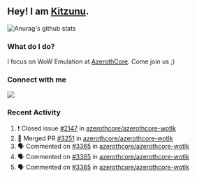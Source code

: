 ## Hey! I am [Kitzunu](https://Github.com/Kitzunu).

![Anurag's github stats](https://github-readme-stats.kitzunu.vercel.app/api?username=Kitzunu&show_icons=true)

### What do I do?

I focus on WoW Emulation at [AzerothCore](https://Github.com/AzerothCore). Come join us ;)

### Connect with me
[![](https://img.shields.io/badge/AzerothCore%20Discord-Connect%20with%20me!-green)](https://discord.com/invite/gkt4y2x)

### Recent Activity

<!--START_SECTION:activity-->
1. ❗️ Closed issue [#2147](https://github.com//azerothcore/azerothcore-wotlk/issues/2147) in [azerothcore/azerothcore-wotlk](https://github.com//azerothcore/azerothcore-wotlk)
2. 🎉 Merged PR [#3251](https://github.com//azerothcore/azerothcore-wotlk/pull/3251) in [azerothcore/azerothcore-wotlk](https://github.com//azerothcore/azerothcore-wotlk)
3. 🗣 Commented on [#3365](https://github.com//azerothcore/azerothcore-wotlk/issues/3365) in [azerothcore/azerothcore-wotlk](https://github.com//azerothcore/azerothcore-wotlk)
4. 🗣 Commented on [#3365](https://github.com//azerothcore/azerothcore-wotlk/issues/3365) in [azerothcore/azerothcore-wotlk](https://github.com//azerothcore/azerothcore-wotlk)
5. 🗣 Commented on [#3365](https://github.com//azerothcore/azerothcore-wotlk/issues/3365) in [azerothcore/azerothcore-wotlk](https://github.com//azerothcore/azerothcore-wotlk)
<!--END_SECTION:activity-->

